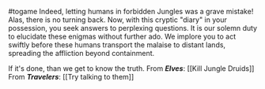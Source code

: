 #togame 
Indeed, letting humans in forbidden Jungles was a grave mistake! Alas, there is no turning back. Now, with this cryptic "diary" in your possession, you seek answers to perplexing questions. It is our solemn duty to elucidate these enigmas without further ado. We implore you to act swiftly before these humans transport the malaise to distant lands, spreading the affliction beyond containment.

If it's done, than we get to know the truth.
	From ***Elves***: [[Kill Jungle Druids]]
	From ***Travelers***:  [[Try talking to them]] 